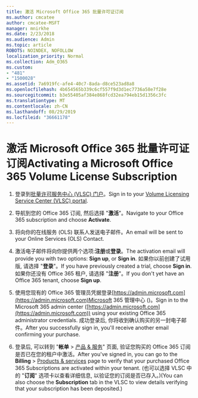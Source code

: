 ```yaml
---
title: 激活 Microsoft Office 365 批量许可证订阅
ms.author: cmcatee
author: cmcatee-MSFT
manager: mnirkhe
ms.date: 2/23/2018
ms.audience: Admin
ms.topic: article
ROBOTS: NOINDEX, NOFOLLOW
localization_priority: Normal
ms.collection: Adm_O365
ms.custom:
- "481"
- "1500028"
ms.assetid: 7a6919fc-afe4-40c7-8ada-d8ce523ad8a8
ms.openlocfilehash: 4b654565b339c6cf557f9d3d1ec7736a58e7f28e
ms.sourcegitcommit: b3e55405af384e868fcd32ea794eb15d1356c3fc
ms.translationtype: MT
ms.contentlocale: zh-CN
ms.lasthandoff: 08/29/2019
ms.locfileid: "36661178"
---
```

# <a name="activating-a-microsoft-office-365-volume-license-subscription"></a><span data-ttu-id="bebfd-102">激活 Microsoft Office 365 批量许可证订阅</span><span class="sxs-lookup"><span data-stu-id="bebfd-102">Activating a Microsoft Office 365 Volume License Subscription</span></span>

1. <span data-ttu-id="bebfd-103">登录到[批量许可服务中心 (VLSC) 门户](http://go.microsoft.com/fwlink/p/?LinkId=329762)。</span><span class="sxs-lookup"><span data-stu-id="bebfd-103">Sign in to your [Volume Licensing Service Center (VLSC) portal](http://go.microsoft.com/fwlink/p/?LinkId=329762).</span></span>

2. <span data-ttu-id="bebfd-104">导航到您的 Office 365 订阅, 然后选择 "**激活**"。</span><span class="sxs-lookup"><span data-stu-id="bebfd-104">Navigate to your Office 365 subscription and choose **Activate**.</span></span>

3. <span data-ttu-id="bebfd-105">将向你的在线服务 (OLS) 联系人发送电子邮件。</span><span class="sxs-lookup"><span data-stu-id="bebfd-105">An email will be sent to your Online Services (OLS) Contact.</span></span>

4. <span data-ttu-id="bebfd-106">激活电子邮件将向你提供两个选项:**注册**或**登录**。</span><span class="sxs-lookup"><span data-stu-id="bebfd-106">The activation email will provide you with two options: **Sign up**, or **Sign in**.</span></span> <span data-ttu-id="bebfd-107">如果你以前创建了试用版, 请选择 "**登录**"。</span><span class="sxs-lookup"><span data-stu-id="bebfd-107">If you have previously created a trial, choose **Sign in**.</span></span> <span data-ttu-id="bebfd-108">如果你还没有 Office 365 租户, 请选择 "**注册**"。</span><span class="sxs-lookup"><span data-stu-id="bebfd-108">If you don't yet have an Office 365 tenant, choose **Sign up**.</span></span>

5. <span data-ttu-id="bebfd-109">使用您现有的 Office 365 管理员凭据登录[https://admin.microsoft.com](https://admin.microsoft.com)Microsoft 365 管理中心 ()。</span><span class="sxs-lookup"><span data-stu-id="bebfd-109">Sign in to the Microsoft 365 admin center ([https://admin.microsoft.com](https://admin.microsoft.com)) using your existing Office 365 administrator credentials.</span></span> <span data-ttu-id="bebfd-110">成功登录后, 你将收到确认购买的另一封电子邮件。</span><span class="sxs-lookup"><span data-stu-id="bebfd-110">After you successfully sign in, you'll receive another email confirming your purchase.</span></span>

6. <span data-ttu-id="bebfd-111">登录后, 可以转到 "**帐单** \> [产品 & 服务](https://go.microsoft.com/fwlink/p/?linkid=842054)" 页面, 验证您购买的 Office 365 订阅是否已在您的租户中激活。</span><span class="sxs-lookup"><span data-stu-id="bebfd-111">After you've signed in, you can go to the **Billing** \> [Products & services](https://go.microsoft.com/fwlink/p/?linkid=842054) page to verify that your purchased Office 365 Subscriptions are activated within your tenant.</span></span> <span data-ttu-id="bebfd-112">(也可以选择 VLSC 中的 "**订阅**" 选项卡以查看详细信息, 以验证您的订阅是否已存入。)</span><span class="sxs-lookup"><span data-stu-id="bebfd-112">(You can also choose the **Subscription** tab in the VLSC to view details verifying that your subscription has been deposited.)</span></span>